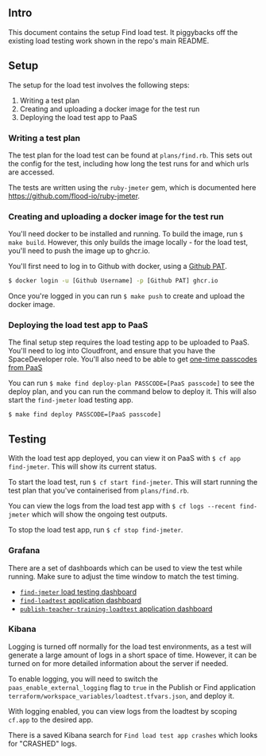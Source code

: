 ## Intro
This document contains the setup Find load test. It piggybacks off the existing load testing work shown in the repo's main README.

## Setup

The setup for the load test involves the following steps:
1. Writing a test plan
2. Creating and uploading a docker image for the test run
3. Deploying the load test app to PaaS

### Writing a test plan
The test plan for the load test can be found at `plans/find.rb`. This sets out the config for the test, including how long the test runs for and which urls are accessed.

The tests are written using the `ruby-jmeter` gem, which is documented here https://github.com/flood-io/ruby-jmeter.

### Creating and uploading a docker image for the test run
You'll need docker to be installed and running. To build the image, run `$ make build`. However, this only builds the image locally - for the load test, you'll need to push the image up to ghcr.io.

You'll first need to log in to Github with docker, using a [Github PAT](https://docs.github.com/en/authentication/keeping-your-account-and-data-secure/creating-a-personal-access-token).
```sh
$ docker login -u [Github Username] -p [Github PAT] ghcr.io
```

Once you're logged in you can run `$ make push` to create and upload the docker image.

### Deploying the load test app to PaaS
The final setup step requires the load testing app to be uploaded to PaaS. You'll need to log into Cloudfront, and ensure that you have the SpaceDeveloper role. You'll also need to be able to get [one-time passcodes from PaaS](https://login.london.cloud.service.gov.uk/passcode)

You can run `$ make find deploy-plan PASSCODE=[PaaS passcode]` to see the deploy plan, and you can run the command below to deploy it. This will also start the `find-jmeter` load testing app.

```shell
$ make find deploy PASSCODE=[PaaS passcode]
```

## Testing
With the load test app deployed, you can view it on PaaS with `$ cf app find-jmeter`. This will show its current status.

To start the load test, run `$ cf start find-jmeter`. This will start running the test plan that you've containerised from `plans/find.rb`.

You can view the logs from the load test app with `$ cf logs --recent find-jmeter` which will show the ongoing test outputs.

To stop the load test app, run `$ cf stop find-jmeter`.

### Grafana
There are a set of dashboards which can be used to view the test while running. Make sure to adjust the time window to match the test timing.

* [`find-jmeter` load testing dashboard](https://grafana-bat.london.cloudapps.digital/d/g7FHKhz7z/load-testing-monitor?orgId=1&from=now-15m&to=now&refresh=5s&var-app=find-loadtest&var-db_service=apply-postgres-loadtest)
* [`find-loadtest` application dashboard](https://grafana-bat.london.cloudapps.digital/d/eF19g4RZx/cf-apps?orgId=1&var-SpaceName=bat-prod&var-Applications=find-loadtest&from=now-15m&to=now&refresh=10s)
* [`publish-teacher-training-loadtest` application dashboard](https://grafana-bat.london.cloudapps.digital/d/eF19g4RZx/cf-apps?orgId=1&var-SpaceName=bat-prod&var-Applications=publish-teacher-training-loadtest&from=now-15m&to=now&refresh=10s)

### Kibana
Logging is turned off normally for the load test environments, as a test will generate a large amount of logs in a short space of time. However, it can be turned on for more detailed information about the server if needed. 

To enable logging, you will need to switch the `paas_enable_external_logging` flag to `true` in the Publish or Find application `terraform/workspace_variables/loadtest.tfvars.json`, and deploy it.

With logging enabled, you can view logs from the loadtest by scoping `cf.app` to the desired app.

There is a saved Kibana search for `Find load test app crashes` which looks for "CRASHED" logs.